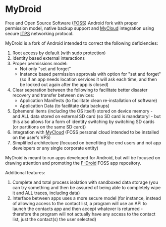# MyDroid
Free and Open Source Software ([FOSS](https://en.wikipedia.org/wiki/Free_and_open-source_software)) Android fork with proper permission model, native backup support and [MyCloud](https://github.com/varasys/MyCloud) integration using secure [ITPS](https://github.com/varasys/ITPS) networking protocol.

MyDroid is a fork of Android intended to correct the following deficiencies:
1. Root access by default (with sudo protection)
2. Identity based external interactions
3. Proper permissions model:
    * Not only "set and forget"
    * Instance based permission approvals with option for "set and forget" (so if an app needs location services it will ask each time, and then be locked out again after the app is closed)
4. Clear seperation between the following to facilitate better disaster recovery and transfer between devices:
    * Application Manifests (to facilitate clean re-installation of software)
    * Application Data (to facilitate data backups)
5. Ephemeral items (including the OS itself) stored on device memory - and ALL data stored on external SD card (so SD card is mandatory! - but this also allows for a form of identity switching by switching SD cards (or partitions on the same SD card))
6. Integration with [MyCloud](https://github.com/varasys/MyCloud) (FOSS personal cloud intended to be installed on the user's VPS)
7. Simplified architecture (focused on benefiting the end users and not app developers or any single corporate entity)

MyDroid is meant to run apps developed for Android, but will be focused on drawing attention and promoting the [F-Droid](https://f-droid.org/) FOSS app repository.

Additional features:
1. Complete and total process isolation with sandboxed data storage (you can try something and then be assured of being able to completely wipe it and ALL traces, including data)
2. Interface between apps uses a more secure model (for instance, instead of allowing access to the contact list, a program will use an API to launch the contacts app and then accept whatever is returned - therefore the program will not actually have any access to the contact list, just the contact(s) the user selected)

